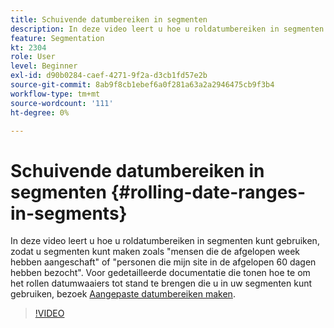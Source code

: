 ```yaml
---
title: Schuivende datumbereiken in segmenten
description: In deze video leert u hoe u roldatumbereiken in segmenten kunt gebruiken, zodat u segmenten kunt maken zoals "mensen die de afgelopen week hebben aangeschaft" of "personen die mijn site in de afgelopen 60 dagen hebben bezocht".
feature: Segmentation
kt: 2304
role: User
level: Beginner
exl-id: d90b0284-caef-4271-9f2a-d3cb1fd57e2b
source-git-commit: 8ab9f8cb1ebef6a0f281a63a2a2946475cb9f3b4
workflow-type: tm+mt
source-wordcount: '111'
ht-degree: 0%

---
```


# Schuivende datumbereiken in segmenten {#rolling-date-ranges-in-segments}

In deze video leert u hoe u roldatumbereiken in segmenten kunt gebruiken, zodat u segmenten kunt maken zoals &quot;mensen die de afgelopen week hebben aangeschaft&quot; of &quot;personen die mijn site in de afgelopen 60 dagen hebben bezocht&quot;. Voor gedetailleerde documentatie die tonen hoe te om het rollen datumwaaiers tot stand te brengen die u in uw segmenten kunt gebruiken, bezoek [Aangepaste datumbereiken maken](https://experienceleague.adobe.com/docs/analytics/analyze/analysis-workspace/components/calendar-date-ranges/custom-date-ranges.html).

>[!VIDEO](https://video.tv.adobe.com/v/25403/?quality=12&learn=on)
